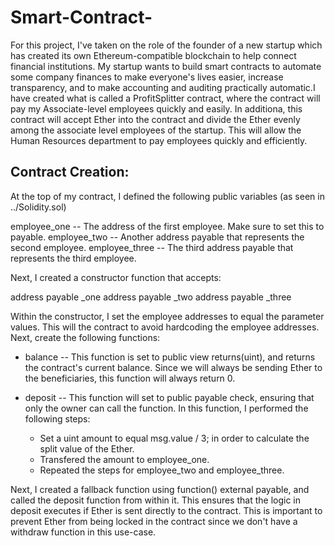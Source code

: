 # Smart-Contract-
For this project, I've taken on the role of the founder of a new startup which has created its own Ethereum-compatible blockchain to help connect financial institutions. My startup wants to build smart contracts to automate some company finances to make everyone's lives easier, increase transparency, and to make accounting and auditing practically automatic.I have created what is called a ProfitSplitter contract, where the contract will pay my Associate-level employees quickly and easily. In additiona, this contract will accept Ether into the contract and divide the Ether evenly among the associate level employees of the startup. This will allow the Human Resources department to pay employees quickly and efficiently.

## Contract Creation: 

At the top of my contract, I defined the following public variables (as seen in ../Solidity.sol)

employee_one -- The address of the first employee. Make sure to set this to payable.
employee_two -- Another address payable that represents the second employee.
employee_three -- The third address payable that represents the third employee.


Next, I created a constructor function that accepts:


address payable _one
address payable _two
address payable _three


Within the constructor, I set the employee addresses to equal the parameter values. This will the contract to avoid hardcoding the employee addresses.
Next, create the following functions:

- balance -- This function is set to public view returns(uint), and returns the contract's current balance. Since we will always be sending Ether to the   beneficiaries, this function will always return 0. 

- deposit -- This function will set to public payable check, ensuring that only the owner can call the function.
   In this function, I performed the following steps:
   
   - Set a uint amount to equal msg.value / 3; in order to calculate the split value of the Ether.
   - Transfered the amount to employee_one.
   - Repeated the steps for employee_two and employee_three.

Next, I created a fallback function using function() external payable, and called the deposit function from within it. This ensures that the logic in deposit executes if Ether is sent directly to the contract. This is important to prevent Ether from being locked in the contract since we don't have a withdraw function in this use-case.

